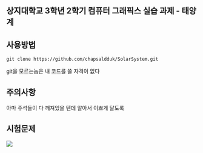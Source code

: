 ## 상지대학교 3학년 2학기 컴퓨터 그래픽스 실습 과제 - 태양계

## 사용방법

```
git clone https://github.com/chapsaldduk/SolarSystem.git
```

git을 모르는놈은 내 코드를 쓸 자격이 없다

## 주의사항

아마 주석들이 다 깨져있을 텐데 알아서 이쁘게 달도록

## 시험문제

<a href="https://chapsaldduck.notion.site/b71333fb37c94b2181f99cda6b7118fc?pvs=4">
		<img src="https://img.shields.io/badge/Notion-000000?style=flat&logo=Notion&logoColor=white" />
	</a>
